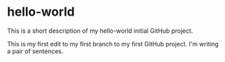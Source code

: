 # hello-world
This is a short description of my hello-world initial GitHub project.

This is my first edit to my first branch to my first GitHub project. I'm writing a pair of sentences.
